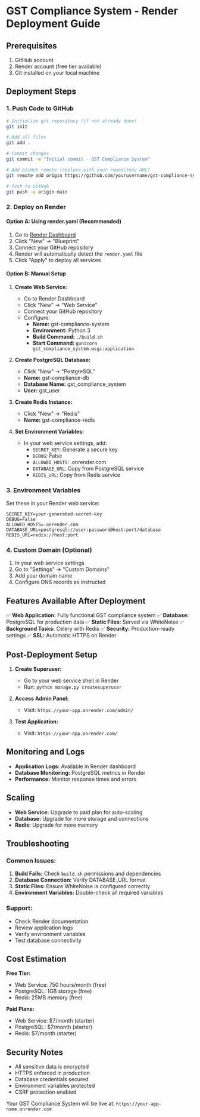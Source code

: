 # GST Compliance System - Render Deployment Guide

## Prerequisites
1. GitHub account
2. Render account (free tier available)
3. Git installed on your local machine

## Deployment Steps

### 1. Push Code to GitHub
```bash
# Initialize git repository (if not already done)
git init

# Add all files
git add .

# Commit changes
git commit -m "Initial commit - GST Compliance System"

# Add GitHub remote (replace with your repository URL)
git remote add origin https://github.com/yourusername/gst-compliance-system.git

# Push to GitHub
git push -u origin main
```

### 2. Deploy on Render

#### Option A: Using render.yaml (Recommended)
1. Go to [Render Dashboard](https://dashboard.render.com/)
2. Click "New" → "Blueprint"
3. Connect your GitHub repository
4. Render will automatically detect the `render.yaml` file
5. Click "Apply" to deploy all services

#### Option B: Manual Setup
1. **Create Web Service:**
   - Go to Render Dashboard
   - Click "New" → "Web Service"
   - Connect your GitHub repository
   - Configure:
     - **Name:** gst-compliance-system
     - **Environment:** Python 3
     - **Build Command:** `./build.sh`
     - **Start Command:** `gunicorn gst_compliance_system.wsgi:application`

2. **Create PostgreSQL Database:**
   - Click "New" → "PostgreSQL"
   - **Name:** gst-compliance-db
   - **Database Name:** gst_compliance_system
   - **User:** gst_user

3. **Create Redis Instance:**
   - Click "New" → "Redis"
   - **Name:** gst-compliance-redis

4. **Set Environment Variables:**
   - In your web service settings, add:
     - `SECRET_KEY`: Generate a secure key
     - `DEBUG`: False
     - `ALLOWED_HOSTS`: .onrender.com
     - `DATABASE_URL`: Copy from PostgreSQL service
     - `REDIS_URL`: Copy from Redis service

### 3. Environment Variables
Set these in your Render web service:

```
SECRET_KEY=your-generated-secret-key
DEBUG=False
ALLOWED_HOSTS=.onrender.com
DATABASE_URL=postgresql://user:password@host:port/database
REDIS_URL=redis://host:port
```

### 4. Custom Domain (Optional)
1. In your web service settings
2. Go to "Settings" → "Custom Domains"
3. Add your domain name
4. Configure DNS records as instructed

## Features Available After Deployment

✅ **Web Application:** Fully functional GST compliance system
✅ **Database:** PostgreSQL for production data
✅ **Static Files:** Served via WhiteNoise
✅ **Background Tasks:** Celery with Redis
✅ **Security:** Production-ready settings
✅ **SSL:** Automatic HTTPS on Render

## Post-Deployment Setup

1. **Create Superuser:**
   - Go to your web service shell in Render
   - Run: `python manage.py createsuperuser`

2. **Access Admin Panel:**
   - Visit: `https://your-app.onrender.com/admin/`

3. **Test Application:**
   - Visit: `https://your-app.onrender.com/`

## Monitoring and Logs

- **Application Logs:** Available in Render dashboard
- **Database Monitoring:** PostgreSQL metrics in Render
- **Performance:** Monitor response times and errors

## Scaling

- **Web Service:** Upgrade to paid plan for auto-scaling
- **Database:** Upgrade for more storage and connections
- **Redis:** Upgrade for more memory

## Troubleshooting

### Common Issues:
1. **Build Fails:** Check `build.sh` permissions and dependencies
2. **Database Connection:** Verify DATABASE_URL format
3. **Static Files:** Ensure WhiteNoise is configured correctly
4. **Environment Variables:** Double-check all required variables

### Support:
- Check Render documentation
- Review application logs
- Verify environment variables
- Test database connectivity

## Cost Estimation

**Free Tier:**
- Web Service: 750 hours/month (free)
- PostgreSQL: 1GB storage (free)
- Redis: 25MB memory (free)

**Paid Plans:**
- Web Service: $7/month (starter)
- PostgreSQL: $7/month (starter)
- Redis: $7/month (starter)

## Security Notes

- All sensitive data is encrypted
- HTTPS enforced in production
- Database credentials secured
- Environment variables protected
- CSRF protection enabled

Your GST Compliance System will be live at: `https://your-app-name.onrender.com`
